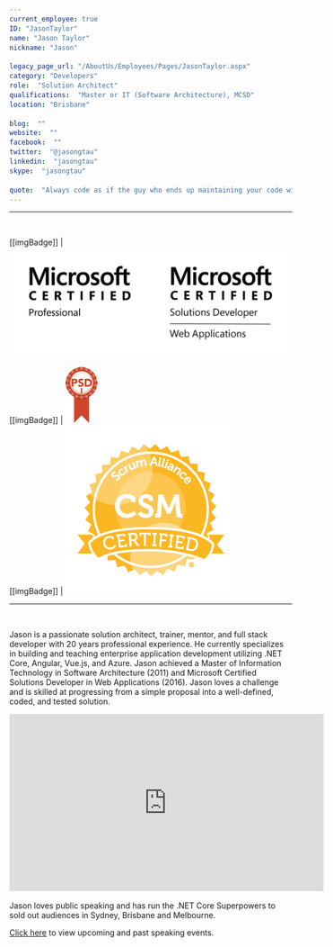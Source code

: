 ```yaml
---
current_employee: true
ID: "JasonTaylor"
name: "Jason Taylor"
nickname: "Jason"

legacy_page_url: "/AboutUs/Employees/Pages/JasonTaylor.aspx"
category: "Developers"
role:  "Solution Architect"
qualifications:  "Master or IT (Software Architecture), MCSD"
location: "Brisbane"

blog:  ""
website:  ""
facebook:  ""
twitter:  "@jasongtau"
linkedin:  "jasongtau"
skype:  "jasongtau"

quote:  "Always code as if the guy who ends up maintaining your code will be a violent psychopath who knows where you live."
---
```


---
<br/>

[[imgBadge]]
| ![MSCertCombined.png](./Images/Bio/MSCertCombined.png) 
  
[[imgBadge]]
| ![PSDI.png](./Images/Bio/PSDI.png) 
   
[[imgBadge]]
| ![SAI_BadgeSizes_DigitalBadging_CSM.png](./Images/Bio/SAI_BadgeSizes_DigitalBadging_CSM.png) 
  

----

<br/>

 Jason is a passionate solution architect, trainer, mentor, and full stack developer with 20 years professional experience. He currently specializes in building and teaching enterprise application development utilizing .NET Core, Angular, Vue.js, and Azure. Jason achieved a Master of Information Technology in Software Architecture (2011) and Microsoft Certified Solutions Developer in Web Applications (2016). Jason loves a challenge and is skilled at progressing from a simple proposal into a well-defined, coded, and tested solution.  

<iframe width="560" height="315" src="https://www.youtube.com/embed/_lwCVE_XgqI?controls=0" frameborder="0"></iframe>

Jason loves public speaking and has run the .NET Core Superpowers to sold out audiences in Sydney, Brisbane and Melbourne. 

[Click here](http://www.codingflow.net/speaking/) to view upcoming and past speaking events.  
